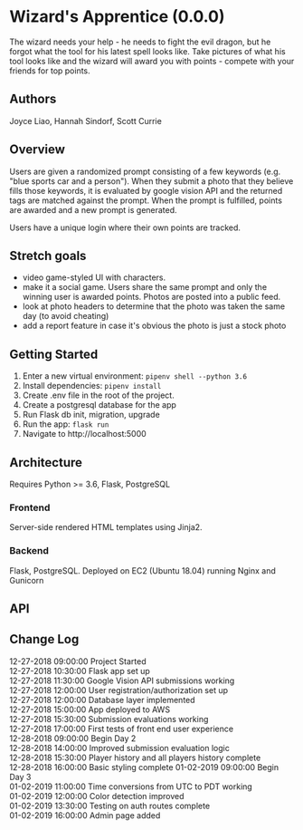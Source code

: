 # Wizard's Apprentice (0.0.0)
The wizard needs your help - he needs to fight the evil dragon, but he forgot what the tool for his latest spell looks like. Take pictures of what his tool looks like and the wizard will award you with points - compete with your friends for top points.

## Authors
Joyce Liao, Hannah Sindorf, Scott Currie

## Overview
Users are given a randomized prompt consisting of a few keywords (e.g. "blue sports car and a person"). When they submit a photo that they believe fills those keywords, it is evaluated by google vision API and the returned tags are matched against the prompt. When the prompt is fulfilled, points are awarded and a new prompt is generated.

Users have a unique login where their own points are tracked.

## Stretch goals
- video game-styled UI with characters.
- make it a social game. Users share the same prompt and only the winning user is awarded points. Photos are posted into a public feed.
- look at photo headers to determine that the photo was taken the same day (to avoid cheating)
- add a report feature in case it's obvious the photo is just a stock photo


## Getting Started
1. Enter a new virtual environment: `pipenv shell --python 3.6`
2. Install dependencies: `pipenv install`
3. Create .env file in the root of the project.
4. Create a postgresql database for the app
5. Run Flask db init, migration, upgrade
6. Run the app: `flask run`
7. Navigate to http://localhost:5000


## Architecture
Requires Python >= 3.6, Flask, PostgreSQL

### Frontend
Server-side rendered HTML templates using Jinja2.

### Backend
Flask, PostgreSQL. Deployed on EC2 (Ubuntu 18.04) running Nginx and Gunicorn

## API
<!-- Provide detailed instructions for your applications usage. This should include any methods or endpoints available to the user/client/developer. Each section should be formatted to provide clear syntax for usage, example calls including input data requirements and options, and example responses or return values. -->


## Change Log
12-27-2018    09:00:00    Project Started  
12-27-2018    10:30:00    Flask app set up  
12-27-2018    11:30:00    Google Vision API submissions working  
12-27-2018    12:00:00    User registration/authorization set up  
12-27-2018    12:00:00    Database layer implemented  
12-27-2018    15:00:00    App deployed to AWS  
12-27-2018    15:30:00    Submission evaluations working  
12-27-2018    17:00:00    First tests of front end user experience  
12-28-2018    09:00:00    Begin Day 2  
12-28-2018    14:00:00    Improved submission evaluation logic  
12-28-2018    15:30:00    Player history and all players history complete  
12-28-2018    16:00:00    Basic styling complete 
01-02-2019    09:00:00    Begin Day 3  
01-02-2019    11:00:00    Time conversions from UTC to PDT working  
01-02-2019    12:00:00    Color detection improved  
01-02-2019    13:30:00    Testing on auth routes complete  
01-02-2019    16:00:00    Admin page added    
